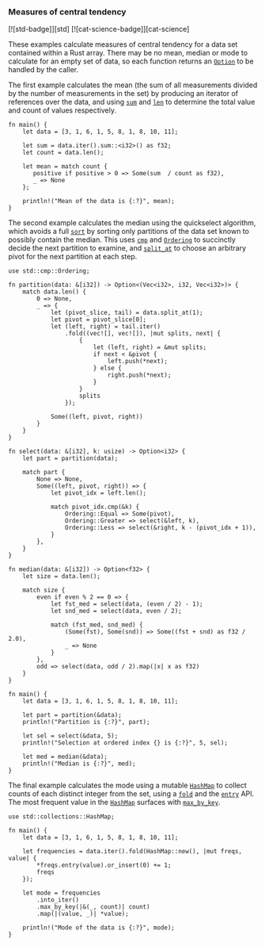 ### Measures of central tendency

[![std-badge]][std] [![cat-science-badge]][cat-science]

These examples calculate measures of central tendency for a data set contained within a Rust array. There may be no mean, median or mode to calculate for an empty set of data, so each function returns an [`Option`] to be handled by the caller.

The first example calculates the mean (the sum of all measurements divided by the number of measurements in the set) by producing an iterator of references over the data, and using [`sum`] and [`len`] to determine the total value and count of values respectively.

```rust,edition2024
fn main() {
    let data = [3, 1, 6, 1, 5, 8, 1, 8, 10, 11];

    let sum = data.iter().sum::<i32>() as f32;
    let count = data.len();

    let mean = match count {
       positive if positive > 0 => Some(sum  / count as f32),
       _ => None
    };

    println!("Mean of the data is {:?}", mean);
}
```

The second example calculates the median using the quickselect algorithm, which avoids a full [`sort`] by sorting only partitions of the data set known to possibly contain the median. This uses [`cmp`] and [`Ordering`] to succinctly decide the next partition to examine, and [`split_at`] to choose an arbitrary pivot for the next partition at each step.

```rust,edition2024
use std::cmp::Ordering;

fn partition(data: &[i32]) -> Option<(Vec<i32>, i32, Vec<i32>)> {
    match data.len() {
        0 => None,
        _ => {
            let (pivot_slice, tail) = data.split_at(1);
            let pivot = pivot_slice[0];
            let (left, right) = tail.iter()
                .fold((vec![], vec![]), |mut splits, next| {
                    {
                        let (left, right) = &mut splits;
                        if next < &pivot {
                            left.push(*next);
                        } else {
                            right.push(*next);
                        }
                    }
                    splits
                });

            Some((left, pivot, right))
        }
    }
}

fn select(data: &[i32], k: usize) -> Option<i32> {
    let part = partition(data);

    match part {
        None => None,
        Some((left, pivot, right)) => {
            let pivot_idx = left.len();

            match pivot_idx.cmp(&k) {
                Ordering::Equal => Some(pivot),
                Ordering::Greater => select(&left, k),
                Ordering::Less => select(&right, k - (pivot_idx + 1)),
            }
        },
    }
}

fn median(data: &[i32]) -> Option<f32> {
    let size = data.len();

    match size {
        even if even % 2 == 0 => {
            let fst_med = select(data, (even / 2) - 1);
            let snd_med = select(data, even / 2);

            match (fst_med, snd_med) {
                (Some(fst), Some(snd)) => Some((fst + snd) as f32 / 2.0),
                _ => None
            }
        },
        odd => select(data, odd / 2).map(|x| x as f32)
    }
}

fn main() {
    let data = [3, 1, 6, 1, 5, 8, 1, 8, 10, 11];

    let part = partition(&data);
    println!("Partition is {:?}", part);

    let sel = select(&data, 5);
    println!("Selection at ordered index {} is {:?}", 5, sel);

    let med = median(&data);
    println!("Median is {:?}", med);
}
```

The final example calculates the  mode using a mutable [`HashMap`] to collect counts of each distinct integer from the set, using a [`fold`] and the [`entry`] API. The most frequent value in the [`HashMap`] surfaces with [`max_by_key`].

```rust,edition2024
use std::collections::HashMap;

fn main() {
    let data = [3, 1, 6, 1, 5, 8, 1, 8, 10, 11];

    let frequencies = data.iter().fold(HashMap::new(), |mut freqs, value| {
        *freqs.entry(value).or_insert(0) += 1;
        freqs
    });

    let mode = frequencies
        .into_iter()
        .max_by_key(|&(_, count)| count)
        .map(|(value, _)| *value);

    println!("Mode of the data is {:?}", mode);
}
```

[`Option`]: https://doc.rust-lang.org/std/option/enum.Option.html
[`sum`]: https://doc.rust-lang.org/std/iter/trait.Iterator.html#method.sum
[`len`]: https://doc.rust-lang.org/std/primitive.slice.html#method.len
[`sort`]: https://doc.rust-lang.org/std/primitive.slice.html#method.sort
[`cmp`]: https://doc.rust-lang.org/std/cmp/trait.Ord.html#tymethod.cmp
[`Ordering`]: https://doc.rust-lang.org/std/cmp/enum.Ordering.html
[`split_at`]: https://doc.rust-lang.org/std/primitive.slice.html#method.split_at
[`HashMap`]: https://doc.rust-lang.org/std/collections/struct.HashMap.html
[`fold`]: https://doc.rust-lang.org/std/iter/trait.Iterator.html#method.fold
[`entry`]: https://doc.rust-lang.org/std/collections/hash_map/enum.Entry.html
[`max_by_key`]: https://doc.rust-lang.org/std/iter/trait.Iterator.html#method.max_by_key
